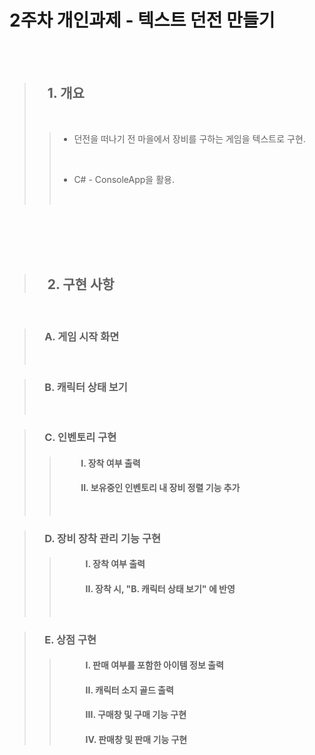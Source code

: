 2주차 개인과제 - 텍스트 던전 만들기
==========
<br/>

<br/>

> ##   1. 개요
> <br/>
> 
> 
> > * 던전을 떠나기 전 마을에서 장비를 구하는 게임을 텍스트로 구현.
> ><br/>
> >
> > * C# - ConsoleApp을 활용.
> ><br/>
<br/>
<br/>
<br/>
<br/>

> ##   2. 구현 사항
<br/>

> ###   A. 게임 시작 화면
> <br/>

> ###   B. 캐릭터 상태 보기
> <br/>


> ###   C. 인벤토리 구현
>
> > ####        I. 장착 여부 출력
> >
> > ####        II. 보유중인 인벤토리 내 장비 정렬 기능 추가
> > <br/>
>

> ###  D. 장비 장착 관리 기능 구현
>
> > ####    I. 장착 여부 출력
> >
> > ####    II. 장착 시, "B. 캐릭터 상태 보기" 에 반영
> > <br/>
>

> ###  E. 상점 구현
>
> > ####    I. 판매 여부를 포함한 아이템 정보 출력
> >
> > ####    II. 캐릭터 소지 골드 출력
> > 
> > ####    III. 구매창 및 구매 기능 구현
> >
> > ####    IV. 판매창 및 판매 기능 구현
> >
<br/>
<br/>
<br/>
<br/>
<br/>
